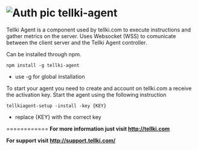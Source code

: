 ![Auth pic](http://i.imgur.com/cm9Nyxp.jpg)
tellki-agent
============

Tellki Agent is a component used by tellki.com to execute instructions and gather metrics on the server.
Uses Websocket (WSS) to comunicate between the client server and the Tellki Agent controller.

Can be installed through npm.

```
npm install -g tellki-agent
```
* use -g for global installation

To start your agent you need to create and account on tellki.com a receive the activation key.
Start the agent using the following instruction

```
tellkiagent-setup -install -key {KEY}
```
* replace {KEY} with the correct key

============
**For more information just visit http://tellki.com**


**For support visit http://support.tellki.com/**
